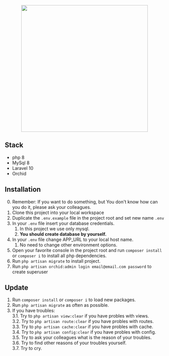 <p align="center"><a href="https://laravel.com" target="_blank"><img src="https://raw.githubusercontent.com/laravel/art/master/logo-lockup/5%20SVG/2%20CMYK/1%20Full%20Color/laravel-logolockup-cmyk-red.svg" width="400"></a></p>

## Stack
* php 8
* MySql 8
* Laravel 10
* Orchid


## Installation
0. Remember: If you want to do something, but You don't know how can you do it, please ask your colleagues.
1. Clone this project into your local workspace
1. Duplicate the `.env.example` file in the project root and set new name `.env`
1. In your `.env` file insert your database credentials.
    1. In this project we use only mysql.
    2. **You should create database by yourself.**
1. In your `.env` file change APP_URL to your local host name.
    1. No need to change other environment options.
1. Open your favorite console in the project root and run `composer install` or `composer i` to install all php dependencies.
1. Run `php artisan migrate` to install project.
2. Run `php artisan orchid:admin login email@email.com password` to create superuser

## Update
1. Run `composer install` or `composer i` to load new packages.
2. Run `php artisan migrate` as often as possible.
3. If you have troubles:  
   3.1. Try to `php artisan view:clear` if you have probles with views.  
   3.2. Try to `php artisan route:clear` if you have probles with routes.  
   3.3. Try to `php artisan cache:clear` if you have probles with cache.  
   3.4. Try to `php artisan config:clear` if you have probles with config.  
   3.5. Try to ask your colleagues what is the reason of your troubles.  
   3.6. Try to find other reasons of your troubles yourself.  
   3.7. Try to cry.
